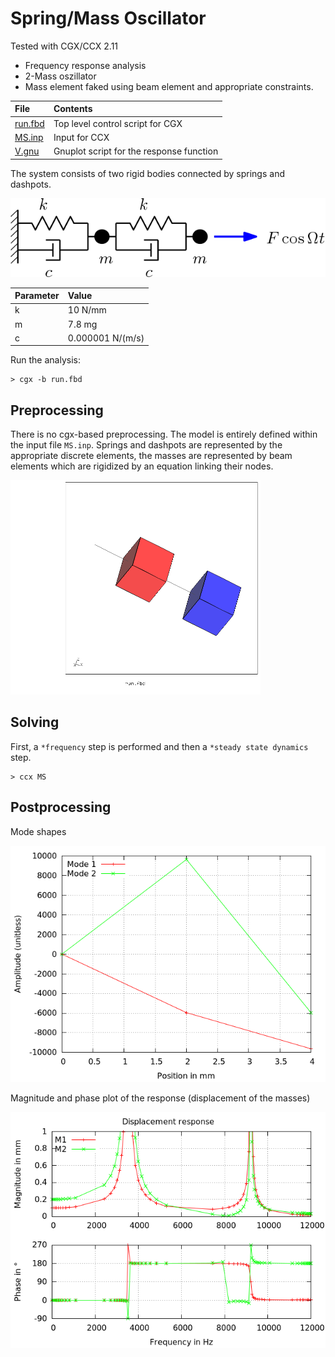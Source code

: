 # Spring/Mass Oscillator
Tested with CGX/CCX 2.11

+ Frequency response analysis
+ 2-Mass oszillator
+ Mass element faked using beam element and appropriate constraints.

| File                     | Contents                        |
| :-------------           | :-------------                  |
| [run.fbd](run.fbd)       | Top level control script for CGX|
| [MS.inp](MS.inp)         | Input for CCX                   |
| [V.gnu](V.gnu)           | Gnuplot script for the response function  |

The system consists of two rigid bodies connected by springs and dashpots.

![](System.png)

| Parameter                | Value           |
| :-------------           | :-------------  |
| k                        | 10 N/mm         |
| m                        | 7.8 mg          |
| c                        | 0.000001 N/(m/s)|

Run the analysis:
```
> cgx -b run.fbd
```

## Preprocessing

There is no cgx-based preprocessing. The model is entirely defined within the input file `MS.inp`.
Springs and dashpots are represented by the appropriate discrete elements,
the masses are represented by beam elements which are rigidized by an equation linking their nodes.

<img src="mesh.png" width=400>

## Solving

First, a `*frequency` step is performed and then a `*steady state dynamics` step.
```
> ccx MS
```
## Postprocessing

Mode shapes

<img src="modes.png">


Magnitude and phase plot of the response (displacement of the masses)

<img src="V.png">
